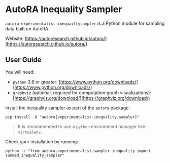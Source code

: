 # AutoRA Inequality Sampler

`autora-experimentalist-inequailtysampler` is a Python module for sampling data built on AutoRA.

Website: [https://autoresearch.github.io/autora/](https://autoresearch.github.io/autora/)

## User Guide

You will need:

- `python` 3.8 or greater: [https://www.python.org/downloads/](https://www.python.org/downloads/)
- `graphviz` (optional, required for computation graph visualizations): 
  [https://graphviz.org/download/](https://graphviz.org/download/)

Install the inequality sampler as part of the `autora` package:

```shell
pip install -U "autora[experimentalist-inequality-sampler]"
```

> It is recommended to use a `python` environment manager like `virtualenv`.

Check your installation by running:

```shell
python -c "from autora.experimentalist.sampler.inequality import summed_inequality_sampler"
```

